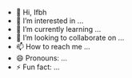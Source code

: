 - 👋 Hi, Ifbh
- 👀 I’m interested in ...
- 🌱 I’m currently learning ...
- 💞️ I’m looking to collaborate on ...
- 📫 How to reach me ...
- 😄 Pronouns: ...
- ⚡ Fun fact: ...

<!---
saeedaqail/saeedaqail is a ✨ special ✨ repository because its `README.md` (this file) appears on your GitHub profile.
You can click the Preview link to take a look at your changes.
--->
